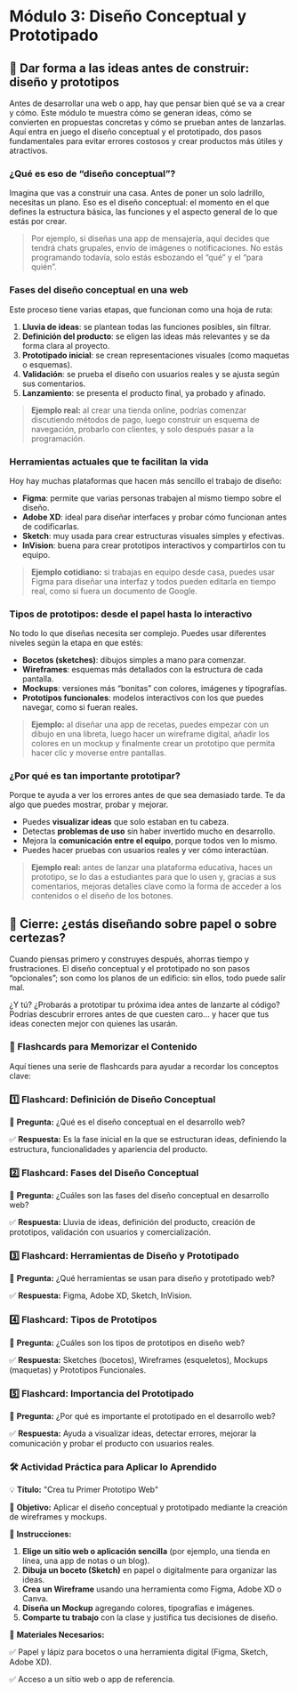 # Módulo 3: Diseño Conceptual y Prototipado

## 🧪 Dar forma a las ideas antes de construir: diseño y prototipos

Antes de desarrollar una web o app, hay que pensar bien qué se va a crear y cómo. Este módulo te muestra cómo se generan ideas, cómo se convierten en propuestas concretas y cómo se prueban antes de lanzarlas. Aquí entra en juego el diseño conceptual y el prototipado, dos pasos fundamentales para evitar errores costosos y crear productos más útiles y atractivos.

### ¿Qué es eso de “diseño conceptual”?

Imagina que vas a construir una casa. Antes de poner un solo ladrillo, necesitas un plano. Eso es el diseño conceptual: el momento en el que defines la estructura básica, las funciones y el aspecto general de lo que estás por crear.

> Por ejemplo, si diseñas una app de mensajería, aquí decides que tendrá chats grupales, envío de imágenes o notificaciones. No estás programando todavía, solo estás esbozando el “qué” y el “para quién”.
> 

### Fases del diseño conceptual en una web

Este proceso tiene varias etapas, que funcionan como una hoja de ruta:

1. **Lluvia de ideas**: se plantean todas las funciones posibles, sin filtrar.
2. **Definición del producto**: se eligen las ideas más relevantes y se da forma clara al proyecto.
3. **Prototipado inicial**: se crean representaciones visuales (como maquetas o esquemas).
4. **Validación**: se prueba el diseño con usuarios reales y se ajusta según sus comentarios.
5. **Lanzamiento**: se presenta el producto final, ya probado y afinado.

> **Ejemplo real:** al crear una tienda online, podrías comenzar discutiendo métodos de pago, luego construir un esquema de navegación, probarlo con clientes, y solo después pasar a la programación.
> 

### Herramientas actuales que te facilitan la vida

Hoy hay muchas plataformas que hacen más sencillo el trabajo de diseño:

- **Figma**: permite que varias personas trabajen al mismo tiempo sobre el diseño.
- **Adobe XD**: ideal para diseñar interfaces y probar cómo funcionan antes de codificarlas.
- **Sketch**: muy usada para crear estructuras visuales simples y efectivas.
- **InVision**: buena para crear prototipos interactivos y compartirlos con tu equipo.

> **Ejemplo cotidiano:** si trabajas en equipo desde casa, puedes usar Figma para diseñar una interfaz y todos pueden editarla en tiempo real, como si fuera un documento de Google.
> 

### Tipos de prototipos: desde el papel hasta lo interactivo

No todo lo que diseñas necesita ser complejo. Puedes usar diferentes niveles según la etapa en que estés:

- **Bocetos (sketches)**: dibujos simples a mano para comenzar.
- **Wireframes**: esquemas más detallados con la estructura de cada pantalla.
- **Mockups**: versiones más “bonitas” con colores, imágenes y tipografías.
- **Prototipos funcionales**: modelos interactivos con los que puedes navegar, como si fueran reales.

> **Ejemplo:** al diseñar una app de recetas, puedes empezar con un dibujo en una libreta, luego hacer un wireframe digital, añadir los colores en un mockup y finalmente crear un prototipo que permita hacer clic y moverse entre pantallas.
> 

### ¿Por qué es tan importante prototipar?

Porque te ayuda a ver los errores antes de que sea demasiado tarde. Te da algo que puedes mostrar, probar y mejorar.

- Puedes **visualizar ideas** que solo estaban en tu cabeza.
- Detectas **problemas de uso** sin haber invertido mucho en desarrollo.
- Mejora la **comunicación entre el equipo**, porque todos ven lo mismo.
- Puedes hacer pruebas con usuarios reales y ver cómo interactúan.

> **Ejemplo real:** antes de lanzar una plataforma educativa, haces un prototipo, se lo das a estudiantes para que lo usen y, gracias a sus comentarios, mejoras detalles clave como la forma de acceder a los contenidos o el diseño de los botones.
> 

## 💭 Cierre: ¿estás diseñando sobre papel o sobre certezas?

Cuando piensas primero y construyes después, ahorras tiempo y frustraciones. El diseño conceptual y el prototipado no son pasos “opcionales”; son como los planos de un edificio: sin ellos, todo puede salir mal.

¿Y tú? ¿Probarás a prototipar tu próxima idea antes de lanzarte al código? Podrías descubrir errores antes de que cuesten caro… y hacer que tus ideas conecten mejor con quienes las usarán.

### **📝 Flashcards para Memorizar el Contenido**

Aquí tienes una serie de flashcards para ayudar  a recordar los conceptos clave:

### **1️⃣ Flashcard: Definición de Diseño Conceptual**

🧐 **Pregunta:** ¿Qué es el diseño conceptual en el desarrollo web?

✅ **Respuesta:** Es la fase inicial en la que se estructuran ideas, definiendo la estructura, funcionalidades y apariencia del producto.

### **2️⃣ Flashcard: Fases del Diseño Conceptual**

🧐 **Pregunta:** ¿Cuáles son las fases del diseño conceptual en desarrollo web?

✅ **Respuesta:** Lluvia de ideas, definición del producto, creación de prototipos, validación con usuarios y comercialización.

### **3️⃣ Flashcard: Herramientas de Diseño y Prototipado**

🧐 **Pregunta:** ¿Qué herramientas se usan para diseño y prototipado web?

✅ **Respuesta:** Figma, Adobe XD, Sketch, InVision.

### **4️⃣ Flashcard: Tipos de Prototipos**

🧐 **Pregunta:** ¿Cuáles son los tipos de prototipos en diseño web?

✅ **Respuesta:** Sketches (bocetos), Wireframes (esqueletos), Mockups (maquetas) y Prototipos Funcionales.

### **5️⃣ Flashcard: Importancia del Prototipado**

🧐 **Pregunta:** ¿Por qué es importante el prototipado en el desarrollo web?

✅ **Respuesta:** Ayuda a visualizar ideas, detectar errores, mejorar la comunicación y probar el producto con usuarios reales.

### **🛠 Actividad Práctica para Aplicar lo Aprendido**

💡 **Título:** "Crea tu Primer Prototipo Web"

🎯 **Objetivo:** Aplicar el diseño conceptual y prototipado mediante la creación de wireframes y mockups.

🔹 **Instrucciones:**

1. **Elige un sitio web o aplicación sencilla** (por ejemplo, una tienda en línea, una app de notas o un blog).
2. **Dibuja un boceto (Sketch)** en papel o digitalmente para organizar las ideas.
3. **Crea un Wireframe** usando una herramienta como Figma, Adobe XD o Canva.
4. **Diseña un Mockup** agregando colores, tipografías e imágenes.
5. **Comparte tu trabajo** con la clase y justifica tus decisiones de diseño.

🔹 **Materiales Necesarios:**

✅ Papel y lápiz para bocetos o una herramienta digital (Figma, Sketch, Adobe XD).

✅ Acceso a un sitio web o app de referencia.